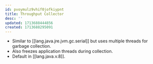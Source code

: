 ```yaml
---
id: pvoymulz9vhif0jofkiypnt
title: Throughput Collector
desc: ''
updated: 1713688444856
created: 1713688295091
---
```


- Similar to [[lang.java.jre.jvm.gc.serial]] but uses multiple threads for garbage collection.
- Also freezes application threads during collection.
- Default in [[lang.java.v.8]].